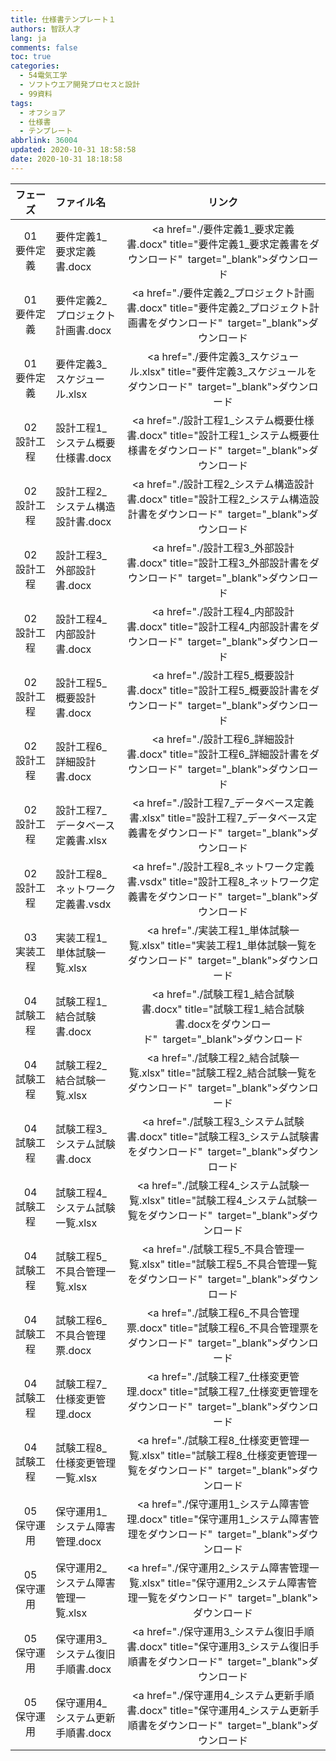 ```yaml
---
title: 仕様書テンプレート１
authors: 智跃人才
lang: ja
comments: false
toc: true
categories:
  - 54電気工学
  - ソフトウエア開発プロセスと設計
  - 99資料
tags:
  - オフショア
  - 仕様書
  - テンプレート
abbrlink: 36004
updated: 2020-10-31 18:58:58
date: 2020-10-31 18:18:58
---
```



|フェーズ|ファイル名|リンク|
|:---:|:--|:---:|
01　要件定義|要件定義1_要求定義書.docx|<a href="./要件定義1_要求定義書.docx" title="要件定義1_要求定義書をダウンロード"  target="_blank">ダウンロード</a>|
01　要件定義|要件定義2_プロジェクト計画書.docx|<a href="./要件定義2_プロジェクト計画書.docx" title="要件定義2_プロジェクト計画書をダウンロード"  target="_blank">ダウンロード</a>|
01　要件定義|要件定義3_スケジュール.xlsx|<a href="./要件定義3_スケジュール.xlsx" title="要件定義3_スケジュールをダウンロード"  target="_blank">ダウンロード</a>|
02　設計工程|設計工程1_システム概要仕様書.docx|<a href="./設計工程1_システム概要仕様書.docx" title="設計工程1_システム概要仕様書をダウンロード"  target="_blank">ダウンロード</a>|
02　設計工程|設計工程2_システム構造設計書.docx|<a href="./設計工程2_システム構造設計書.docx" title="設計工程2_システム構造設計書をダウンロード"  target="_blank">ダウンロード</a>|
02　設計工程|設計工程3_外部設計書.docx|<a href="./設計工程3_外部設計書.docx" title="設計工程3_外部設計書をダウンロード"  target="_blank">ダウンロード</a>|
02　設計工程|設計工程4_内部設計書.docx|<a href="./設計工程4_内部設計書.docx" title="設計工程4_内部設計書をダウンロード"  target="_blank">ダウンロード</a>|
02　設計工程|設計工程5_概要設計書.docx|<a href="./設計工程5_概要設計書.docx" title="設計工程5_概要設計書をダウンロード"  target="_blank">ダウンロード</a>|
02　設計工程|設計工程6_詳細設計書.docx|<a href="./設計工程6_詳細設計書.docx" title="設計工程6_詳細設計書をダウンロード"  target="_blank">ダウンロード</a>|
02　設計工程|設計工程7_データベース定義書.xlsx|<a href="./設計工程7_データベース定義書.xlsx" title="設計工程7_データベース定義書をダウンロード"  target="_blank">ダウンロード</a>|
02　設計工程|設計工程8_ネットワーク定義書.vsdx|<a href="./設計工程8_ネットワーク定義書.vsdx" title="設計工程8_ネットワーク定義書をダウンロード"  target="_blank">ダウンロード</a>|
03　実装工程|実装工程1_単体試験一覧.xlsx|<a href="./実装工程1_単体試験一覧.xlsx" title="実装工程1_単体試験一覧をダウンロード"  target="_blank">ダウンロード</a>|
04　試験工程|試験工程1_結合試験書.docx|<a href="./試験工程1_結合試験書.docx" title="試験工程1_結合試験書.docxをダウンロード"  target="_blank">ダウンロード</a>|
04　試験工程|試験工程2_結合試験一覧.xlsx|<a href="./試験工程2_結合試験一覧.xlsx" title="試験工程2_結合試験一覧をダウンロード"  target="_blank">ダウンロード</a>|
04　試験工程|試験工程3_システム試験書.docx|<a href="./試験工程3_システム試験書.docx" title="試験工程3_システム試験書をダウンロード"  target="_blank">ダウンロード</a>|
04　試験工程|試験工程4_システム試験一覧.xlsx|<a href="./試験工程4_システム試験一覧.xlsx" title="試験工程4_システム試験一覧をダウンロード"  target="_blank">ダウンロード</a>|
04　試験工程|試験工程5_不具合管理一覧.xlsx|<a href="./試験工程5_不具合管理一覧.xlsx" title="試験工程5_不具合管理一覧をダウンロード"  target="_blank">ダウンロード</a>|
04　試験工程|試験工程6_不具合管理票.docx|<a href="./試験工程6_不具合管理票.docx" title="試験工程6_不具合管理票をダウンロード"  target="_blank">ダウンロード</a>|
04　試験工程|試験工程7_仕様変更管理.docx|<a href="./試験工程7_仕様変更管理.docx" title="試験工程7_仕様変更管理をダウンロード"  target="_blank">ダウンロード</a>|
04　試験工程|試験工程8_仕様変更管理一覧.xlsx|<a href="./試験工程8_仕様変更管理一覧.xlsx" title="試験工程8_仕様変更管理一覧をダウンロード"  target="_blank">ダウンロード</a>|
05　保守運用|保守運用1_システム障害管理.docx|<a href="./保守運用1_システム障害管理.docx" title="保守運用1_システム障害管理をダウンロード"  target="_blank">ダウンロード</a>|
05　保守運用|保守運用2_システム障害管理一覧.xlsx|<a href="./保守運用2_システム障害管理一覧.xlsx" title="保守運用2_システム障害管理一覧をダウンロード"  target="_blank">ダウンロード</a>|
05　保守運用|保守運用3_システム復旧手順書.docx|<a href="./保守運用3_システム復旧手順書.docx" title="保守運用3_システム復旧手順書をダウンロード"  target="_blank">ダウンロード</a>|
05　保守運用|保守運用4_システム更新手順書.docx|<a href="./保守運用4_システム更新手順書.docx" title="保守運用4_システム更新手順書をダウンロード"  target="_blank">ダウンロード</a>|



